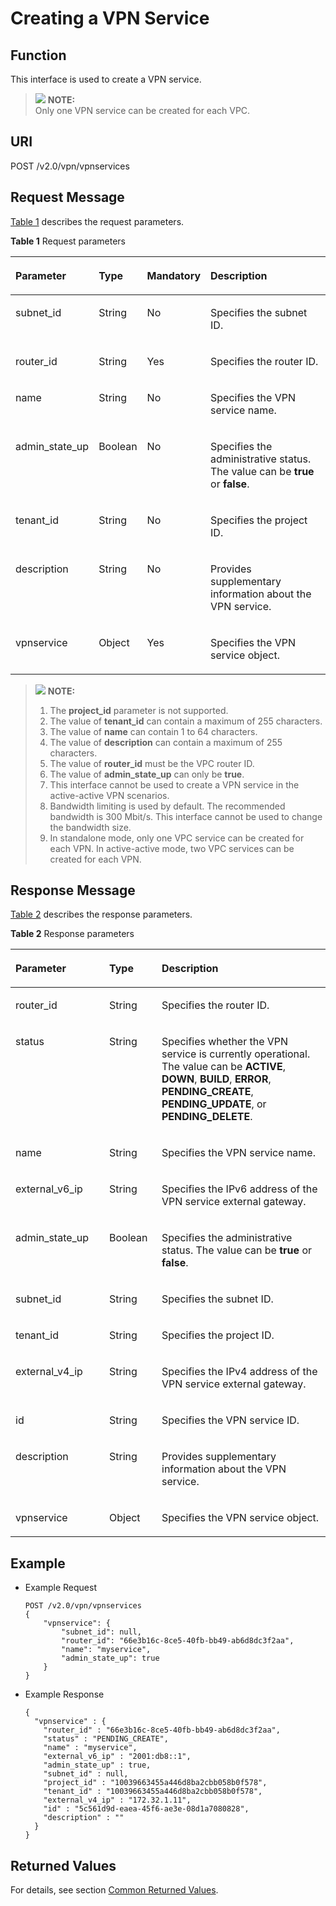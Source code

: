 # Creating a VPN Service<a name="en_topic_0093011498"></a>

## **Function**<a name="section34534866"></a>

This interface is used to create a VPN service.

>![](/images/icon-note.gif) **NOTE:**   
>Only one VPN service can be created for each VPC.  

## URI<a name="ole_link136"></a>

POST /v2.0/vpn/vpnservices

## Request Message<a name="section10093828"></a>

[Table 1](#table35351135)  describes the request parameters.

**Table  1**  Request parameters

<a name="table35351135"></a>
<table><thead align="left"><tr id="row50516929"><th class="cellrowborder" valign="top" width="25.507449255074494%" id="mcps1.2.5.1.1"><p id="p65339469"><a name="p65339469"></a><a name="p65339469"></a>Parameter</p>
</th>
<th class="cellrowborder" valign="top" width="14.288571142885711%" id="mcps1.2.5.1.2"><p id="p58005670"><a name="p58005670"></a><a name="p58005670"></a>Type</p>
</th>
<th class="cellrowborder" valign="top" width="14.288571142885711%" id="mcps1.2.5.1.3"><p id="p838835"><a name="p838835"></a><a name="p838835"></a>Mandatory</p>
</th>
<th class="cellrowborder" valign="top" width="45.91540845915409%" id="mcps1.2.5.1.4"><p id="p836829"><a name="p836829"></a><a name="p836829"></a>Description</p>
</th>
</tr>
</thead>
<tbody><tr id="row53242138"><td class="cellrowborder" valign="top" width="25.507449255074494%" headers="mcps1.2.5.1.1 "><p id="p17645916"><a name="p17645916"></a><a name="p17645916"></a>subnet_id</p>
</td>
<td class="cellrowborder" valign="top" width="14.288571142885711%" headers="mcps1.2.5.1.2 "><p id="p20033078"><a name="p20033078"></a><a name="p20033078"></a>String</p>
</td>
<td class="cellrowborder" valign="top" width="14.288571142885711%" headers="mcps1.2.5.1.3 "><p id="p12066641"><a name="p12066641"></a><a name="p12066641"></a>No</p>
</td>
<td class="cellrowborder" valign="top" width="45.91540845915409%" headers="mcps1.2.5.1.4 "><p id="p37873877"><a name="p37873877"></a><a name="p37873877"></a>Specifies the subnet ID.</p>
</td>
</tr>
<tr id="row5320573"><td class="cellrowborder" valign="top" width="25.507449255074494%" headers="mcps1.2.5.1.1 "><p id="p28313264"><a name="p28313264"></a><a name="p28313264"></a>router_id</p>
</td>
<td class="cellrowborder" valign="top" width="14.288571142885711%" headers="mcps1.2.5.1.2 "><p id="p11673056"><a name="p11673056"></a><a name="p11673056"></a>String</p>
</td>
<td class="cellrowborder" valign="top" width="14.288571142885711%" headers="mcps1.2.5.1.3 "><p id="p5993460"><a name="p5993460"></a><a name="p5993460"></a>Yes</p>
</td>
<td class="cellrowborder" valign="top" width="45.91540845915409%" headers="mcps1.2.5.1.4 "><p id="p15708245"><a name="p15708245"></a><a name="p15708245"></a>Specifies the router ID.</p>
</td>
</tr>
<tr id="row7156477"><td class="cellrowborder" valign="top" width="25.507449255074494%" headers="mcps1.2.5.1.1 "><p id="p42803771"><a name="p42803771"></a><a name="p42803771"></a>name</p>
</td>
<td class="cellrowborder" valign="top" width="14.288571142885711%" headers="mcps1.2.5.1.2 "><p id="p44553466"><a name="p44553466"></a><a name="p44553466"></a>String</p>
</td>
<td class="cellrowborder" valign="top" width="14.288571142885711%" headers="mcps1.2.5.1.3 "><p id="p52061026"><a name="p52061026"></a><a name="p52061026"></a>No</p>
</td>
<td class="cellrowborder" valign="top" width="45.91540845915409%" headers="mcps1.2.5.1.4 "><p id="p56193562"><a name="p56193562"></a><a name="p56193562"></a>Specifies the VPN service name.</p>
</td>
</tr>
<tr id="row35980011"><td class="cellrowborder" valign="top" width="25.507449255074494%" headers="mcps1.2.5.1.1 "><p id="p28699807"><a name="p28699807"></a><a name="p28699807"></a>admin_state_up</p>
</td>
<td class="cellrowborder" valign="top" width="14.288571142885711%" headers="mcps1.2.5.1.2 "><p id="p42983031"><a name="p42983031"></a><a name="p42983031"></a>Boolean</p>
</td>
<td class="cellrowborder" valign="top" width="14.288571142885711%" headers="mcps1.2.5.1.3 "><p id="p59073500"><a name="p59073500"></a><a name="p59073500"></a>No</p>
</td>
<td class="cellrowborder" valign="top" width="45.91540845915409%" headers="mcps1.2.5.1.4 "><p id="p20224181"><a name="p20224181"></a><a name="p20224181"></a>Specifies the administrative status. The value can be <strong id="b842352706221557"><a name="b842352706221557"></a><a name="b842352706221557"></a>true</strong> or <strong id="b84235270622160"><a name="b84235270622160"></a><a name="b84235270622160"></a>false</strong>.</p>
</td>
</tr>
<tr id="row47799905"><td class="cellrowborder" valign="top" width="25.507449255074494%" headers="mcps1.2.5.1.1 "><p id="p46587076"><a name="p46587076"></a><a name="p46587076"></a>tenant_id</p>
</td>
<td class="cellrowborder" valign="top" width="14.288571142885711%" headers="mcps1.2.5.1.2 "><p id="p15456783"><a name="p15456783"></a><a name="p15456783"></a>String</p>
</td>
<td class="cellrowborder" valign="top" width="14.288571142885711%" headers="mcps1.2.5.1.3 "><p id="p44039915"><a name="p44039915"></a><a name="p44039915"></a>No</p>
</td>
<td class="cellrowborder" valign="top" width="45.91540845915409%" headers="mcps1.2.5.1.4 "><p id="p10463359"><a name="p10463359"></a><a name="p10463359"></a>Specifies the project ID.</p>
</td>
</tr>
<tr id="row27061374"><td class="cellrowborder" valign="top" width="25.507449255074494%" headers="mcps1.2.5.1.1 "><p id="p44487706"><a name="p44487706"></a><a name="p44487706"></a>description</p>
</td>
<td class="cellrowborder" valign="top" width="14.288571142885711%" headers="mcps1.2.5.1.2 "><p id="p46734467"><a name="p46734467"></a><a name="p46734467"></a>String</p>
</td>
<td class="cellrowborder" valign="top" width="14.288571142885711%" headers="mcps1.2.5.1.3 "><p id="p27395488"><a name="p27395488"></a><a name="p27395488"></a>No</p>
</td>
<td class="cellrowborder" valign="top" width="45.91540845915409%" headers="mcps1.2.5.1.4 "><p id="p4442074"><a name="p4442074"></a><a name="p4442074"></a>Provides supplementary information about the VPN service.</p>
</td>
</tr>
<tr id="row39978669"><td class="cellrowborder" valign="top" width="25.507449255074494%" headers="mcps1.2.5.1.1 "><p id="p17046748"><a name="p17046748"></a><a name="p17046748"></a>vpnservice</p>
</td>
<td class="cellrowborder" valign="top" width="14.288571142885711%" headers="mcps1.2.5.1.2 "><p id="p38609372"><a name="p38609372"></a><a name="p38609372"></a>Object</p>
</td>
<td class="cellrowborder" valign="top" width="14.288571142885711%" headers="mcps1.2.5.1.3 "><p id="p40351445"><a name="p40351445"></a><a name="p40351445"></a>Yes</p>
</td>
<td class="cellrowborder" valign="top" width="45.91540845915409%" headers="mcps1.2.5.1.4 "><p id="p47241582"><a name="p47241582"></a><a name="p47241582"></a>Specifies the VPN service object.</p>
</td>
</tr>
</tbody>
</table>

>![](/images/icon-note.gif) **NOTE:**   
>1.  The  **project\_id**  parameter is not supported.  
>2.  The value of  **tenant\_id**  can contain a maximum of 255 characters.  
>3.  The value of  **name**  can contain 1 to 64 characters.  
>4.  The value of  **description**  can contain a maximum of 255 characters.  
>5.  The value of  **router\_id**  must be the VPC router ID.  
>6.  The value of  **admin\_state\_up**  can only be  **true**.  
>7.  This interface cannot be used to create a VPN service in the active-active VPN scenarios.  
>8.  Bandwidth limiting is used by default. The recommended bandwidth is 300 Mbit/s. This interface cannot be used to change the bandwidth size.  
>9.  In standalone mode, only one VPC service can be created for each VPN. In active-active mode, two VPC services can be created for each VPN.  

## Response Message<a name="section23735588"></a>

[Table 2](#table1362895)  describes the response parameters.

**Table  2**  Response parameters

<a name="table1362895"></a>
<table><thead align="left"><tr id="row67057771"><th class="cellrowborder" valign="top" width="29.76%" id="mcps1.2.4.1.1"><p id="p62970394"><a name="p62970394"></a><a name="p62970394"></a>Parameter</p>
</th>
<th class="cellrowborder" valign="top" width="16.67%" id="mcps1.2.4.1.2"><p id="p328285"><a name="p328285"></a><a name="p328285"></a>Type</p>
</th>
<th class="cellrowborder" valign="top" width="53.57000000000001%" id="mcps1.2.4.1.3"><p id="p6398145"><a name="p6398145"></a><a name="p6398145"></a>Description</p>
</th>
</tr>
</thead>
<tbody><tr id="row48487730"><td class="cellrowborder" valign="top" width="29.76%" headers="mcps1.2.4.1.1 "><p id="_Hlk477539510"><a name="_Hlk477539510"></a><a name="_Hlk477539510"></a>router_id</p>
</td>
<td class="cellrowborder" valign="top" width="16.67%" headers="mcps1.2.4.1.2 "><p id="p31981592"><a name="p31981592"></a><a name="p31981592"></a>String</p>
</td>
<td class="cellrowborder" valign="top" width="53.57000000000001%" headers="mcps1.2.4.1.3 "><p id="p48922001"><a name="p48922001"></a><a name="p48922001"></a>Specifies the router ID.</p>
</td>
</tr>
<tr id="row37644831"><td class="cellrowborder" valign="top" width="29.76%" headers="mcps1.2.4.1.1 "><p id="p29332447"><a name="p29332447"></a><a name="p29332447"></a>status</p>
</td>
<td class="cellrowborder" valign="top" width="16.67%" headers="mcps1.2.4.1.2 "><p id="p27118016"><a name="p27118016"></a><a name="p27118016"></a>String</p>
</td>
<td class="cellrowborder" valign="top" width="53.57000000000001%" headers="mcps1.2.4.1.3 "><p id="p15707907"><a name="p15707907"></a><a name="p15707907"></a>Specifies whether the VPN service is currently operational. The value can be <strong id="b842352706212822"><a name="b842352706212822"></a><a name="b842352706212822"></a>ACTIVE</strong>, <strong id="b842352706212827"><a name="b842352706212827"></a><a name="b842352706212827"></a>DOWN</strong>, <strong id="b842352706212832"><a name="b842352706212832"></a><a name="b842352706212832"></a>BUILD</strong>, <strong id="b842352706212835"><a name="b842352706212835"></a><a name="b842352706212835"></a>ERROR</strong>, <strong id="b842352706212840"><a name="b842352706212840"></a><a name="b842352706212840"></a>PENDING_CREATE</strong>, <strong id="b842352706212845"><a name="b842352706212845"></a><a name="b842352706212845"></a>PENDING_UPDATE</strong>, or <strong id="b842352706212850"><a name="b842352706212850"></a><a name="b842352706212850"></a>PENDING_DELETE</strong>.</p>
</td>
</tr>
<tr id="row7153442"><td class="cellrowborder" valign="top" width="29.76%" headers="mcps1.2.4.1.1 "><p id="p42557928"><a name="p42557928"></a><a name="p42557928"></a>name</p>
</td>
<td class="cellrowborder" valign="top" width="16.67%" headers="mcps1.2.4.1.2 "><p id="p24640114"><a name="p24640114"></a><a name="p24640114"></a>String</p>
</td>
<td class="cellrowborder" valign="top" width="53.57000000000001%" headers="mcps1.2.4.1.3 "><p id="p65645300"><a name="p65645300"></a><a name="p65645300"></a>Specifies the VPN service name.</p>
</td>
</tr>
<tr id="row53936788"><td class="cellrowborder" valign="top" width="29.76%" headers="mcps1.2.4.1.1 "><p id="p6803737"><a name="p6803737"></a><a name="p6803737"></a>external_v6_ip</p>
</td>
<td class="cellrowborder" valign="top" width="16.67%" headers="mcps1.2.4.1.2 "><p id="p14231847"><a name="p14231847"></a><a name="p14231847"></a>String</p>
</td>
<td class="cellrowborder" valign="top" width="53.57000000000001%" headers="mcps1.2.4.1.3 "><p id="p26719483"><a name="p26719483"></a><a name="p26719483"></a>Specifies the IPv6 address of the VPN service external gateway.</p>
</td>
</tr>
<tr id="row39148759"><td class="cellrowborder" valign="top" width="29.76%" headers="mcps1.2.4.1.1 "><p id="p16932901"><a name="p16932901"></a><a name="p16932901"></a>admin_state_up</p>
</td>
<td class="cellrowborder" valign="top" width="16.67%" headers="mcps1.2.4.1.2 "><p id="p29387744"><a name="p29387744"></a><a name="p29387744"></a>Boolean</p>
</td>
<td class="cellrowborder" valign="top" width="53.57000000000001%" headers="mcps1.2.4.1.3 "><p id="p9223355"><a name="p9223355"></a><a name="p9223355"></a>Specifies the administrative status. The value can be <strong id="b832554619"><a name="b832554619"></a><a name="b832554619"></a>true</strong> or <strong id="b288746640"><a name="b288746640"></a><a name="b288746640"></a>false</strong>.</p>
</td>
</tr>
<tr id="row15901331"><td class="cellrowborder" valign="top" width="29.76%" headers="mcps1.2.4.1.1 "><p id="p12939396"><a name="p12939396"></a><a name="p12939396"></a>subnet_id</p>
</td>
<td class="cellrowborder" valign="top" width="16.67%" headers="mcps1.2.4.1.2 "><p id="p41458150"><a name="p41458150"></a><a name="p41458150"></a>String</p>
</td>
<td class="cellrowborder" valign="top" width="53.57000000000001%" headers="mcps1.2.4.1.3 "><p id="p14698523"><a name="p14698523"></a><a name="p14698523"></a>Specifies the subnet ID.</p>
</td>
</tr>
<tr id="row65177848"><td class="cellrowborder" valign="top" width="29.76%" headers="mcps1.2.4.1.1 "><p id="p44914359"><a name="p44914359"></a><a name="p44914359"></a>tenant_id</p>
</td>
<td class="cellrowborder" valign="top" width="16.67%" headers="mcps1.2.4.1.2 "><p id="p14184458"><a name="p14184458"></a><a name="p14184458"></a>String</p>
</td>
<td class="cellrowborder" valign="top" width="53.57000000000001%" headers="mcps1.2.4.1.3 "><p id="p51347342"><a name="p51347342"></a><a name="p51347342"></a>Specifies the project ID.</p>
</td>
</tr>
<tr id="row59472897"><td class="cellrowborder" valign="top" width="29.76%" headers="mcps1.2.4.1.1 "><p id="p52575367"><a name="p52575367"></a><a name="p52575367"></a>external_v4_ip</p>
</td>
<td class="cellrowborder" valign="top" width="16.67%" headers="mcps1.2.4.1.2 "><p id="p30746341"><a name="p30746341"></a><a name="p30746341"></a>String</p>
</td>
<td class="cellrowborder" valign="top" width="53.57000000000001%" headers="mcps1.2.4.1.3 "><p id="p64613452"><a name="p64613452"></a><a name="p64613452"></a>Specifies the IPv4 address of the VPN service external gateway.</p>
</td>
</tr>
<tr id="row44650158"><td class="cellrowborder" valign="top" width="29.76%" headers="mcps1.2.4.1.1 "><p id="p59893061"><a name="p59893061"></a><a name="p59893061"></a>id</p>
</td>
<td class="cellrowborder" valign="top" width="16.67%" headers="mcps1.2.4.1.2 "><p id="p19499801"><a name="p19499801"></a><a name="p19499801"></a>String</p>
</td>
<td class="cellrowborder" valign="top" width="53.57000000000001%" headers="mcps1.2.4.1.3 "><p id="p28702870"><a name="p28702870"></a><a name="p28702870"></a>Specifies the VPN service ID.</p>
</td>
</tr>
<tr id="row56999240"><td class="cellrowborder" valign="top" width="29.76%" headers="mcps1.2.4.1.1 "><p id="p53535755"><a name="p53535755"></a><a name="p53535755"></a>description</p>
</td>
<td class="cellrowborder" valign="top" width="16.67%" headers="mcps1.2.4.1.2 "><p id="p41428878"><a name="p41428878"></a><a name="p41428878"></a>String</p>
</td>
<td class="cellrowborder" valign="top" width="53.57000000000001%" headers="mcps1.2.4.1.3 "><p id="p23970293"><a name="p23970293"></a><a name="p23970293"></a>Provides supplementary information about the VPN service.</p>
</td>
</tr>
<tr id="row14406049"><td class="cellrowborder" valign="top" width="29.76%" headers="mcps1.2.4.1.1 "><p id="p26039288"><a name="p26039288"></a><a name="p26039288"></a>vpnservice</p>
</td>
<td class="cellrowborder" valign="top" width="16.67%" headers="mcps1.2.4.1.2 "><p id="p28807604"><a name="p28807604"></a><a name="p28807604"></a>Object</p>
</td>
<td class="cellrowborder" valign="top" width="53.57000000000001%" headers="mcps1.2.4.1.3 "><p id="p28134778"><a name="p28134778"></a><a name="p28134778"></a>Specifies the VPN service object.</p>
</td>
</tr>
</tbody>
</table>

## Example<a name="section12293700"></a>

-   Example Request

    ```
    POST /v2.0/vpn/vpnservices
    {
        "vpnservice": {
            "subnet_id": null,
            "router_id": "66e3b16c-8ce5-40fb-bb49-ab6d8dc3f2aa",
            "name": "myservice",
            "admin_state_up": true
        }
    }
    ```


-   Example Response

    ```
    {
      "vpnservice" : {
        "router_id" : "66e3b16c-8ce5-40fb-bb49-ab6d8dc3f2aa",
        "status" : "PENDING_CREATE",
        "name" : "myservice",
        "external_v6_ip" : "2001:db8::1",
        "admin_state_up" : true,
        "subnet_id" : null,
        "project_id" : "10039663455a446d8ba2cbb058b0f578",
        "tenant_id" : "10039663455a446d8ba2cbb058b0f578",
        "external_v4_ip" : "172.32.1.11",
        "id" : "5c561d9d-eaea-45f6-ae3e-08d1a7080828",
        "description" : ""
      }
    }
    ```


## Returned Values<a name="section6578292"></a>

For details, see section  [Common Returned Values](common-returned-values.md).

